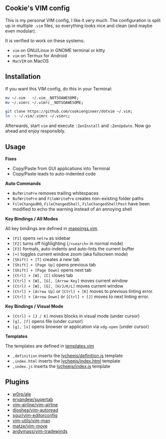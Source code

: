 
## Cookie's VIM config

This is my personal VIM config, I like it very much.
The configuration is split up in multiple `.vim` files,
so everything looks nice and clean (and maybe even
modular).

It is verified to work on these systems:

- `vim` on GNU/Linux in GNOME terminal or kitty
- `vim` on Termux for Android
- `MacVIM` on MacOS


## Installation

If you want this VIM config, do this in your Terminal:

```bash
mv ~/.vim   ~/.vim__NOTSOAWESOME;
mv ~/.vimrc ~/.vimrc__NOTSOAWESOME;

git clone https://github.com/cookiengineer/dotvim ~/.vim;
ln -s ~/.vim/.vimrc ~/.vimrc;
```

Afterwards, start `vim` and execute `:ZenInstall` and `:ZenUpdate`.
Now go ahead and enjoy responsibly.


## Usage

**Fixes**

- Copy/Paste from GUI applications into Terminal
- Copy/Paste leads to auto-indented code

**Auto Commands**

- `BufWritePre` removes trailing whitespaces
- `BufWritePre` and `FileWritePre` creates non-existing folder paths
- `FileChangedRO`, `FileChangedShell`, `FileChangedShellPost` have been modified to echo the warning instead of an annoying shell


**Key Bindings / All Modes**

All key bindings are defined in [mappings.vim](./mappings.vim).

- `[F1]` opens `netrw` as sidebar
- `[F2]` turns off highlighting (`/<search>` in normal mode)
- `[F3]` formats, auto-indents and auto-lints the current buffer
- `[+]` toggles current window zoom (aka fullscreen mode)
- `[Shift] + [T]` creates a new tab
- `[Shift] + [Page Up]` opens previous tab
- `[Shift] + [Page Down]` opens next tab
- `[Ctrl] + [W], [C]` closes tab
- `[Ctrl] + [W], [G], [Arrow Key]` moves current window
- `[Ctrl] + [W], [G], [H/J/K/L]` moves current window
- `[Ctrl] + [Arrow Up]` or `[Ctrl] + [K]` moves to previous linting error.
- `[Ctrl] + [Arrow Down]` or `[Ctrl] + [J]` moves to next linting error.


**Key Bindings / Visual Mode**

- `[Ctrl] + [J / K]` moves blocks in visual mode (under cursor)
- `[g], [f]` opens file (under cursor)
- `[g], [x]` opens browser or application via `xdg-open` (under cursor)

**Templates**

The templates are defined in [templates.vim](./templates.vim)

- `,definition` inserts the [lycheejs/definition.js](./templates/lycheejs/definition.js) template
- `,index.html` inserts the [lycheejs/index.html](./templates/lycheejs/index.html) template
- `,index.js` inserts the [lycheejs/index.js](./templates/lycheejs/index.js) template


## Plugins


- [w0rp/ale](https://github.com/w0rp/ale)
- [ervandew/supertab](https://github.com/ervandew/supertab)
- [vim-airline/vim-airline](https://github.com/vim-airline/vim-airline)
- [djoshea/vim-autoread](https://github.com/djoshea/vim-autoread)
- [sgur/vim-editorconfig](https://github.com/sgur/vim-editorconfig)
- [vim-utils/vim-man](https://github.com/vim-utils/vim-man)
- [matze/vim-move](https://github.com/matze/vim-move)
- [andymass/vim-tradewinds](https://github.com/andymass/vim-tradewinds)

